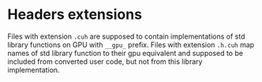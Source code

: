 # Headers extensions

Files with extension `.cuh` are supposed to contain implementations of 
std library functions on GPU with `__gpu_` prefix.
Files with extension `.h.cuh` map names of std library function to their gpu equivalent and
supposed to be included from converted user code, but not from this library implementation.
